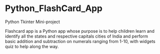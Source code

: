 # Python_FlashCard_App
Python Tkinter Mini-project

Flashcard app is a Python app whose purpose is to help children learn and identify all the states and respective capitals cities of India and perform basic addition and subtraction on numerals ranging from 1-10, with widgets quiz to help along the way.
